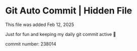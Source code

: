 # Git Auto Commit | Hidden File

This file was added Feb 12, 2025

Just for fun and keeping my daily git commit active 🤪

commit number: 238014
